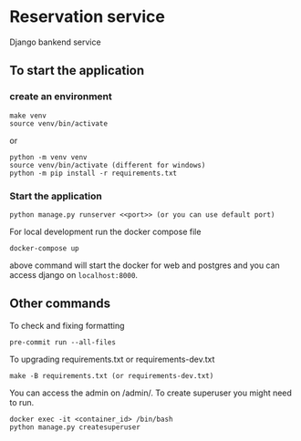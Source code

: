 # Reservation service
Django bankend service 

## To start the application 
    
### create an environment 
    make venv 
    source venv/bin/activate
or 

    python -m venv venv 
    source venv/bin/activate (different for windows) 
    python -m pip install -r requirements.txt 
    
### Start the application 
    python manage.py runserver <<port>> (or you can use default port)

For local development run the docker compose file

    docker-compose up

above command will start the docker for web and postgres and you can access django on `localhost:8000`.

## Other commands 

To check and fixing formatting

    pre-commit run --all-files

To upgrading requirements.txt or requirements-dev.txt
    
    make -B requirements.txt (or requirements-dev.txt)

You can access the admin on /admin/. To create superuser you might need to run. 
        
    docker exec -it <container_id> /bin/bash 
    python manage.py createsuperuser
